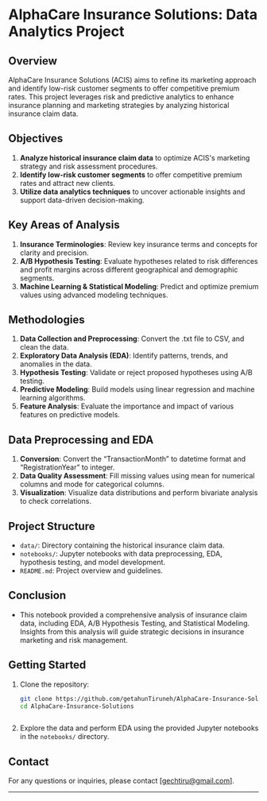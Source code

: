 # AlphaCare Insurance Solutions: Data Analytics Project

## Overview
AlphaCare Insurance Solutions (ACIS) aims to refine its marketing approach and identify low-risk customer segments to offer competitive premium rates. This project leverages risk and predictive analytics to enhance insurance planning and marketing strategies by analyzing historical insurance claim data.

## Objectives
1. **Analyze historical insurance claim data** to optimize ACIS's marketing strategy and risk assessment procedures.
2. **Identify low-risk customer segments** to offer competitive premium rates and attract new clients.
3. **Utilize data analytics techniques** to uncover actionable insights and support data-driven decision-making.

## Key Areas of Analysis
1. **Insurance Terminologies**: Review key insurance terms and concepts for clarity and precision.
2. **A/B Hypothesis Testing**: Evaluate hypotheses related to risk differences and profit margins across different geographical and demographic segments.
3. **Machine Learning & Statistical Modeling**: Predict and optimize premium values using advanced modeling techniques.

## Methodologies
1. **Data Collection and Preprocessing**: Convert the .txt file to CSV, and clean the data.
2. **Exploratory Data Analysis (EDA)**: Identify patterns, trends, and anomalies in the data.
3. **Hypothesis Testing**: Validate or reject proposed hypotheses using A/B testing.
4. **Predictive Modeling**: Build models using linear regression and machine learning algorithms.
5. **Feature Analysis**: Evaluate the importance and impact of various features on predictive models.

## Data Preprocessing and EDA
1. **Conversion**: Convert the “TransactionMonth” to datetime format and “RegistrationYear” to integer.
2. **Data Quality Assessment**: Fill missing values using mean for numerical columns and mode for categorical columns.
3. **Visualization**: Visualize data distributions and perform bivariate analysis to check correlations.


## Project Structure
- `data/`: Directory containing the historical insurance claim data.
- `notebooks/`: Jupyter notebooks with data preprocessing, EDA, hypothesis testing, and model development.
- `README.md`: Project overview and guidelines.
## Conclusion
- This notebook provided a comprehensive analysis of insurance claim data, including EDA, A/B Hypothesis Testing, and Statistical Modeling. Insights from this analysis will guide strategic decisions in insurance marketing and risk management.
## Getting Started
1. Clone the repository:
   ```bash
   git clone https://github.com/getahunTiruneh/AlphaCare-Insurance-Solutions.git
   cd AlphaCare-Insurance-Solutions
   ```


   ```
2. Explore the data and perform EDA using the provided Jupyter notebooks in the `notebooks/` directory.

## Contact
For any questions or inquiries, please contact [gechtiru@gmail.com].

---
